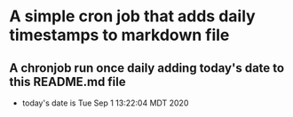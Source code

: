 A simple cron job that adds daily timestamps to markdown file
============================================================
## A chronjob run once daily adding today's date to this README.md file
* today's date is Tue Sep  1 13:22:04 MDT 2020
